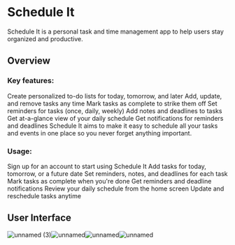 # Schedule It

Schedule It is a personal task and time management app to help users stay organized and productive.

## Overview

### Key features:
Create personalized to-do lists for today, tomorrow, and later
Add, update, and remove tasks any time
Mark tasks as complete to strike them off
Set reminders for tasks (once, daily, weekly)
Add notes and deadlines to tasks
Get at-a-glance view of your daily schedule
Get notifications for reminders and deadlines
Schedule It aims to make it easy to schedule all your tasks and events in one place so you never forget anything important.

### Usage:
Sign up for an account to start using Schedule It
Add tasks for today, tomorrow, or a future date
Set reminders, notes, and deadlines for each task
Mark tasks as complete when you're done
Get reminders and deadline notifications
Review your daily schedule from the home screen
Update and reschedule tasks anytime

## User Interface
![unnamed (3)](https://github.com/Utk984/ScheduleIt/assets/76082054/7b086b1b-97d8-49d0-8a22-ca3ea698b0af)![unnamed](https://github.com/Utk984/ScheduleIt/assets/76082054/3fa25faf-8192-4fe0-a849-e38684c94b51)![unnamed](https://github.com/Utk984/ScheduleIt/assets/76082054/94162b34-8073-468a-9d0d-e1bbdb74cb8e)![unnamed](https://github.com/Utk984/ScheduleIt/assets/76082054/3f84503a-16dd-4178-9eee-8c9cf2b734d3)
